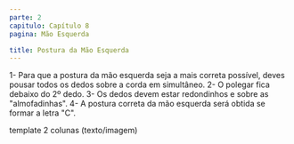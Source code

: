 ```yaml
---
parte: 2
capitulo: Capítulo 8
pagina: Mão Esquerda

title: Postura da Mão Esquerda
---
```


1- Para que a postura da mão esquerda seja a mais correta possível, deves pousar todos os dedos sobre a corda em simultâneo.
2- O polegar fica debaixo do 2º dedo.
3- Os dedos devem estar redondinhos e sobre as "almofadinhas".
4- A postura correta da mão esquerda será obtida se formar a letra "C".

template 2 colunas (texto/imagem)
